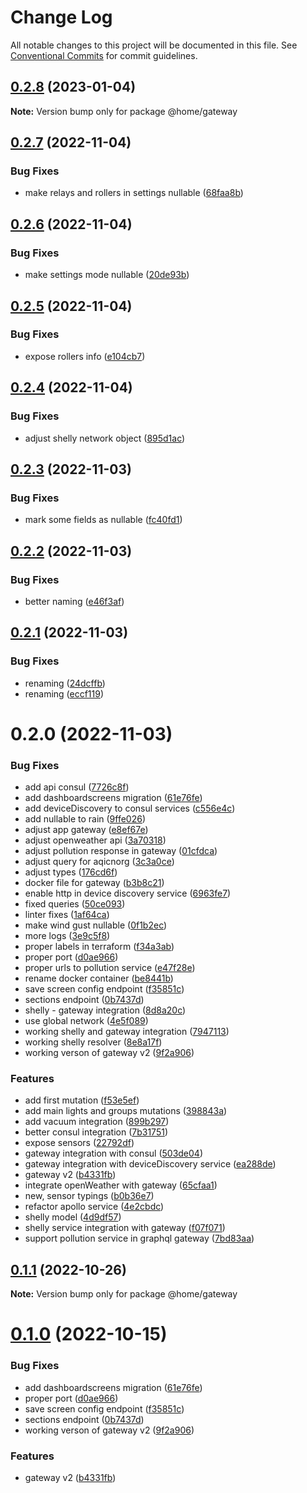 # Change Log

All notable changes to this project will be documented in this file.
See [Conventional Commits](https://conventionalcommits.org) for commit guidelines.

## [0.2.8](https://github.com/mariusz-kabala/homeAutomation/compare/@home/gateway@0.2.7...@home/gateway@0.2.8) (2023-01-04)

**Note:** Version bump only for package @home/gateway





## [0.2.7](https://github.com/mariusz-kabala/homeAutomation/compare/@home/gateway@0.2.6...@home/gateway@0.2.7) (2022-11-04)


### Bug Fixes

* make relays and rollers in settings nullable ([68faa8b](https://github.com/mariusz-kabala/homeAutomation/commit/68faa8b185fba0ef294a4a3aca964f7cf3369387))





## [0.2.6](https://github.com/mariusz-kabala/homeAutomation/compare/@home/gateway@0.2.5...@home/gateway@0.2.6) (2022-11-04)


### Bug Fixes

* make settings mode nullable ([20de93b](https://github.com/mariusz-kabala/homeAutomation/commit/20de93b74733330a889e1b60f5eb0ad837fa99ed))





## [0.2.5](https://github.com/mariusz-kabala/homeAutomation/compare/@home/gateway@0.2.4...@home/gateway@0.2.5) (2022-11-04)


### Bug Fixes

* expose rollers info ([e104cb7](https://github.com/mariusz-kabala/homeAutomation/commit/e104cb7700bfd013930cb78eb042d0ce9c4d4393))





## [0.2.4](https://github.com/mariusz-kabala/homeAutomation/compare/@home/gateway@0.2.3...@home/gateway@0.2.4) (2022-11-04)


### Bug Fixes

* adjust shelly network object ([895d1ac](https://github.com/mariusz-kabala/homeAutomation/commit/895d1ac50c998cd0e3ff8cda4d67767285fcb237))





## [0.2.3](https://github.com/mariusz-kabala/homeAutomation/compare/@home/gateway@0.2.2...@home/gateway@0.2.3) (2022-11-03)


### Bug Fixes

* mark some fields as nullable ([fc40fd1](https://github.com/mariusz-kabala/homeAutomation/commit/fc40fd1f29c12cd424916159f2a8cd6495c12274))





## [0.2.2](https://github.com/mariusz-kabala/homeAutomation/compare/@home/gateway@0.2.1...@home/gateway@0.2.2) (2022-11-03)


### Bug Fixes

* better naming ([e46f3af](https://github.com/mariusz-kabala/homeAutomation/commit/e46f3afdb2cb4c16b449c861ea72e8ac4a2ea9a9))





## [0.2.1](https://github.com/mariusz-kabala/homeAutomation/compare/@home/gateway@0.2.0...@home/gateway@0.2.1) (2022-11-03)


### Bug Fixes

* renaming ([24dcffb](https://github.com/mariusz-kabala/homeAutomation/commit/24dcffbc27f4a33c18a5ac186393b6aa4debaa16))
* renaming ([eccf119](https://github.com/mariusz-kabala/homeAutomation/commit/eccf119d3a08c96e2700b9848a27ba13d17405dc))





# 0.2.0 (2022-11-03)


### Bug Fixes

* add api consul ([7726c8f](https://github.com/mariusz-kabala/homeAutomation/commit/7726c8fe6e3d4b481d31c3b8e7e0af1bc895174f))
* add dashboardscreens migration ([61e76fe](https://github.com/mariusz-kabala/homeAutomation/commit/61e76fed6435251c18d5da7e9c3f1e17e8e65190))
* add deviceDiscovery to consul services ([c556e4c](https://github.com/mariusz-kabala/homeAutomation/commit/c556e4c5b67078d945ca1504f032ca527b37e8f5))
* add nullable to rain ([9ffe026](https://github.com/mariusz-kabala/homeAutomation/commit/9ffe0269da468cb2a700e780f6d08d45f8ea8e63))
* adjust app gateway ([e8ef67e](https://github.com/mariusz-kabala/homeAutomation/commit/e8ef67e5fa065aa3d22d376bd586bed0f4f37eff))
* adjust openweather api ([3a70318](https://github.com/mariusz-kabala/homeAutomation/commit/3a703188d0f80cd5c0c5c829952f86c0d23ffa0b))
* adjust pollution response in gateway ([01cfdca](https://github.com/mariusz-kabala/homeAutomation/commit/01cfdca81ed454ce48bcbfc5b8b4ed04a9934fff))
* adjust query for aqicnorg ([3c3a0ce](https://github.com/mariusz-kabala/homeAutomation/commit/3c3a0ce6487b777ee6e2d96ccb72c4429becd1e0))
* adjust types ([176cd6f](https://github.com/mariusz-kabala/homeAutomation/commit/176cd6f76509a0e97c7e01fe2c67db8e76f0cfb3))
* docker file for gateway ([b3b8c21](https://github.com/mariusz-kabala/homeAutomation/commit/b3b8c2109e9deba74630193bd0e11a414f874854))
* enable http in device discovery service ([6963fe7](https://github.com/mariusz-kabala/homeAutomation/commit/6963fe70938cb30dd47539678dfd892d0d666e71))
* fixed queries ([50ce093](https://github.com/mariusz-kabala/homeAutomation/commit/50ce09392da6c0cdc76c13318a40687d64933333))
* linter fixes ([1af64ca](https://github.com/mariusz-kabala/homeAutomation/commit/1af64cabb2e40797838c1a2337fb7c34ac9b4b54))
* make wind gust nullable ([0f1b2ec](https://github.com/mariusz-kabala/homeAutomation/commit/0f1b2ec14b0b7710c7361fe96b683fd4d6c22e17))
* more logs ([3e9c5f8](https://github.com/mariusz-kabala/homeAutomation/commit/3e9c5f8973db3bff1453ad7f6dc4fb465a5e9f9c))
* proper labels in terraform ([f34a3ab](https://github.com/mariusz-kabala/homeAutomation/commit/f34a3ab7dd88c6848dac61daf33be89e4e819221))
* proper port ([d0ae966](https://github.com/mariusz-kabala/homeAutomation/commit/d0ae966bcad6c25fc70b3ecdf8f08c349224e22f))
* proper urls to pollution service ([e47f28e](https://github.com/mariusz-kabala/homeAutomation/commit/e47f28e98e5658f731074fc9a0ebda2faa11da1f))
* rename docker container ([be8441b](https://github.com/mariusz-kabala/homeAutomation/commit/be8441b204f8d7a391a984838fefe521648656ba))
* save screen config endpoint ([f35851c](https://github.com/mariusz-kabala/homeAutomation/commit/f35851ca4e8258cd32f24c99876f8a359487c038))
* sections endpoint ([0b7437d](https://github.com/mariusz-kabala/homeAutomation/commit/0b7437dec5264dc167d764bb1383c96855210888))
* shelly - gateway integration ([8d8a20c](https://github.com/mariusz-kabala/homeAutomation/commit/8d8a20cf08a26358ced5d1080f9bdf9032a2da7d))
* use global network ([4e5f089](https://github.com/mariusz-kabala/homeAutomation/commit/4e5f08965a0fe0f9e6f9bc937ca4bfb88108ff04))
* working shelly and gateway integration ([7947113](https://github.com/mariusz-kabala/homeAutomation/commit/7947113c6a94d7378c72034d0734027a730722d5))
* working shelly resolver ([8e8a17f](https://github.com/mariusz-kabala/homeAutomation/commit/8e8a17f94a7e6b08ff4b8fde41fd3e4b466bd88a))
* working verson of gateway v2 ([9f2a906](https://github.com/mariusz-kabala/homeAutomation/commit/9f2a90642b6417460edba6fc0777c0d19a328861))


### Features

* add first mutation ([f53e5ef](https://github.com/mariusz-kabala/homeAutomation/commit/f53e5efad1dbbfdb2e1f7dd3e2724476da81ad3e))
* add main lights and groups mutations ([398843a](https://github.com/mariusz-kabala/homeAutomation/commit/398843aa6ec825596d2130e95f7c1efeb6dc91e4))
* add vacuum integration ([899b297](https://github.com/mariusz-kabala/homeAutomation/commit/899b297c474b3a8e7c226a2fcecd56cf413ee47c))
* better consul integration ([7b31751](https://github.com/mariusz-kabala/homeAutomation/commit/7b317519e1f5d1b83466742ca7dfaf824a444251))
* expose sensors ([22792df](https://github.com/mariusz-kabala/homeAutomation/commit/22792df13744e583767c079db28ae2067c678fc9))
* gateway integration with consul ([503de04](https://github.com/mariusz-kabala/homeAutomation/commit/503de0426d61d6ceeaa227e5adea57bdac290c90))
* gateway integration with deviceDiscovery service ([ea288de](https://github.com/mariusz-kabala/homeAutomation/commit/ea288de49e5d75f82f259eb7f50ce341fbe83e33))
* gateway v2 ([b4331fb](https://github.com/mariusz-kabala/homeAutomation/commit/b4331fb207df33ff48bc737bad03c708aae02da8))
* integrate openWeather with gateway ([65cfaa1](https://github.com/mariusz-kabala/homeAutomation/commit/65cfaa199c3a56f5f156cf33a6d54c17396bdd46))
* new, sensor typings ([b0b36e7](https://github.com/mariusz-kabala/homeAutomation/commit/b0b36e72e6c17e060fb43558f1f7f43ce71b1e14))
* refactor apollo service ([4e2cbdc](https://github.com/mariusz-kabala/homeAutomation/commit/4e2cbdc5704f3bfaa629261c9e468b1e4cc51035))
* shelly model ([4d9df57](https://github.com/mariusz-kabala/homeAutomation/commit/4d9df57321b1c97182e9f237bae6e3eedc3135b7))
* shelly service integration with gateway ([f07f071](https://github.com/mariusz-kabala/homeAutomation/commit/f07f0713c70b5506f36950332edaddb136772982))
* support pollution service in graphql gateway ([7bd83aa](https://github.com/mariusz-kabala/homeAutomation/commit/7bd83aa891ebebcaafe1fdad8308f9cd1bf68c4f))





## [0.1.1](https://github.com/mariusz-kabala/homeAutomation/compare/@home/gateway@0.1.0...@home/gateway@0.1.1) (2022-10-26)

**Note:** Version bump only for package @home/gateway





# [0.1.0](https://github.com/mariusz-kabala/homeAutomation/compare/@home/gateway@0.10.9...@home/gateway@0.1.0) (2022-10-15)


### Bug Fixes

* add dashboardscreens migration ([61e76fe](https://github.com/mariusz-kabala/homeAutomation/commit/61e76fed6435251c18d5da7e9c3f1e17e8e65190))
* proper port ([d0ae966](https://github.com/mariusz-kabala/homeAutomation/commit/d0ae966bcad6c25fc70b3ecdf8f08c349224e22f))
* save screen config endpoint ([f35851c](https://github.com/mariusz-kabala/homeAutomation/commit/f35851ca4e8258cd32f24c99876f8a359487c038))
* sections endpoint ([0b7437d](https://github.com/mariusz-kabala/homeAutomation/commit/0b7437dec5264dc167d764bb1383c96855210888))
* working verson of gateway v2 ([9f2a906](https://github.com/mariusz-kabala/homeAutomation/commit/9f2a90642b6417460edba6fc0777c0d19a328861))


### Features

* gateway v2 ([b4331fb](https://github.com/mariusz-kabala/homeAutomation/commit/b4331fb207df33ff48bc737bad03c708aae02da8))

